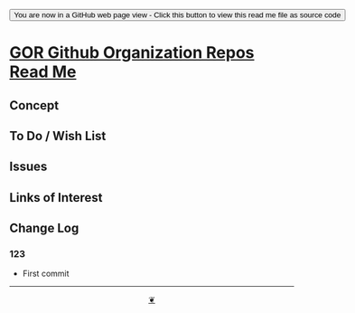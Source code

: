 <span style=display:none; >[You are now in a GitHub source code view - click this link to view Read Me file as a web page]( https://pushme-pullyou.github.io/tootoo-2021/lib/gor-github-organization-repos/  "View file as a web page." ) </span>

<div><input type=button onclick=window.top.location.href="https://github.com/pushme-pullyou/tootoo-2021/tree/main/lib/gor-github-organization-repos/";
value='You are now in a GitHub web page view - Click this button to view this read me file as source code' ></div>


# [GOR Github Organization Repos Read Me]( ./index.html#lib/gor-github-organization-repos/README.md )

<!--@@@
<div class=iframe-resize ><iframe src=https://pushme-pullyou.github.io/tootoo-2021/ lib/gor-github-organization-repos/ height=100% width=100% ></iframe></div>
_gor-github-organization-repos in a resizable window. One finger to rotate. Two to zoom._

### Full Screen: [gor-github-organization-repos]( https://pushme-pullyou.github.io/tootoo-2021/lib/gor-github-organization-repos/ )
@@@-->


## Concept


## To Do / Wish List


## Issues


## Links of Interest


## Change Log


### 123

* First commit


***

<center title="Hello! Click me to go up to the top" ><a class=aDingbat href=javascript:window.scrollTo(0,0);> ❦ </a></center>
